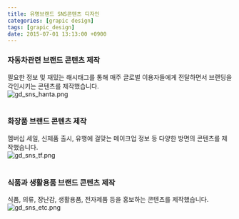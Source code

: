 ```yaml
---
title: 유명브랜드 SNS콘텐츠 디자인
categories: [grapic design]
tags: [grapic_design]
date: 2015-07-01 13:13:00 +0900
---
```

### 자동차관련 브랜드 콘텐츠 제작
필요한 정보 및 재밌는 해시태그를 통해 매주 글로벌 이용자들에게 전달하면서 브랜딩을 각인시키는 콘텐츠를 제작했습니다.<br>![gd_sns_hanta.png](/posts/gd_sns_hanta.png)<br><br>

### 화장품 브랜드 콘텐츠 제작
멤버십 세일, 신제품 출시, 유행에 걸맞는 메이크업 정보 등 다양한 방면의 콘텐츠를 제작했습니다.<br>![gd_sns_tf.png](/posts/gd_sns_tf.png)<br><br>

### 식품과 생활용품 브랜드 콘텐츠 제작
식품, 의류, 장난감, 생활용품, 전자제품 등을 홍보하는 콘텐츠를 제작했습니다.<br>![gd_sns_etc.png](/posts/gd_sns_etc.png)<br><br>
